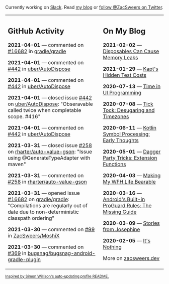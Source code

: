 Currently working on [Slack](https://slack.com/). Read [my blog](https://zacsweers.dev/) or [follow @ZacSweers on Twitter](https://twitter.com/ZacSweers).

<table><tr><td valign="top" width="60%">

## GitHub Activity
<!-- githubActivity starts -->
**2021-04-01** — commented on [#16682](https://github.com/gradle/gradle/issues/16682#issuecomment-812024439) in [gradle/gradle](https://api.github.com/repos/gradle/gradle)

**2021-04-01** — commented on [#442](https://github.com/uber/AutoDispose/issues/442#issuecomment-811957318) in [uber/AutoDispose](https://api.github.com/repos/uber/AutoDispose)

**2021-04-01** — commented on [#442](https://github.com/uber/AutoDispose/issues/442#issuecomment-811954296) in [uber/AutoDispose](https://api.github.com/repos/uber/AutoDispose)

**2021-04-01** — closed issue [#442](https://api.github.com/repos/uber/AutoDispose/issues/442) on [uber/AutoDispose](https://api.github.com/repos/uber/AutoDispose): "Obseravable called twice when completable scope. #416"

**2021-04-01** — commented on [#442](https://github.com/uber/AutoDispose/issues/442#issuecomment-811953500) in [uber/AutoDispose](https://api.github.com/repos/uber/AutoDispose)

**2021-03-31** — closed issue [#258](https://api.github.com/repos/rharter/auto-value-gson/issues/258) on [rharter/auto-value-gson](https://api.github.com/repos/rharter/auto-value-gson): "Issue using @GenerateTypeAdapter with maven"

**2021-03-31** — commented on [#258](https://github.com/rharter/auto-value-gson/issues/258#issuecomment-811128313) in [rharter/auto-value-gson](https://api.github.com/repos/rharter/auto-value-gson)

**2021-03-31** — opened issue [#16682](https://api.github.com/repos/gradle/gradle/issues/16682) on [gradle/gradle](https://api.github.com/repos/gradle/gradle): "Compilations are regularly out of date due to non-deterministic classpath ordering"

**2021-03-30** — commented on [#99](https://github.com/ZacSweers/MoshiX/issues/99#issuecomment-810723063) in [ZacSweers/MoshiX](https://api.github.com/repos/ZacSweers/MoshiX)

**2021-03-30** — commented on [#369](https://github.com/bugsnag/bugsnag-android-gradle-plugin/issues/369#issuecomment-810567139) in [bugsnag/bugsnag-android-gradle-plugin](https://api.github.com/repos/bugsnag/bugsnag-android-gradle-plugin)
<!-- githubActivity ends -->
</td><td valign="top" width="40%">

## On My Blog
<!-- blog starts -->
**2021-02-02** — [Disposables Can Cause Memory Leaks](https://www.zacsweers.dev/disposables-can-cause-memory-leaks/)

**2021-01-29** — [Kapt's Hidden Test Costs](https://www.zacsweers.dev/kapts-hidden-test-costs/)

**2020-07-13** — [Time in UI Programming](https://www.zacsweers.dev/time-in-ui/)

**2020-07-08** — [Tick Tock: Desugaring and Timezones](https://www.zacsweers.dev/ticktock-desugaring-timezones/)

**2020-06-11** — [Kotlin Symbol Processing: Early Thoughts](https://www.zacsweers.dev/kotlin-symbol-processor-early-thoughts/)

**2020-05-01** — [Dagger Party Tricks: Extension Functions](https://www.zacsweers.dev/dagger-party-tricks-extension-functions/)

**2020-04-03** — [Making My WFH Life Bearable](https://www.zacsweers.dev/making-wfh-life-bearable/)

**2020-03-16** — [Android's Built-in ProGuard Rules: The Missing Guide](https://www.zacsweers.dev/android-proguard-rules/)

**2020-03-09** — [Stories from Josephine](https://www.zacsweers.dev/stories-from-josephine/)

**2020-02-05** — [It's Nothing](https://www.zacsweers.dev/its-nothing/)
<!-- blog ends -->
More on [zacsweers.dev](https://zacsweers.dev/)
</td></tr></table>

<sub><a href="https://simonwillison.net/2020/Jul/10/self-updating-profile-readme/">Inspired by Simon Willison's auto-updating profile README.</a></sub>
